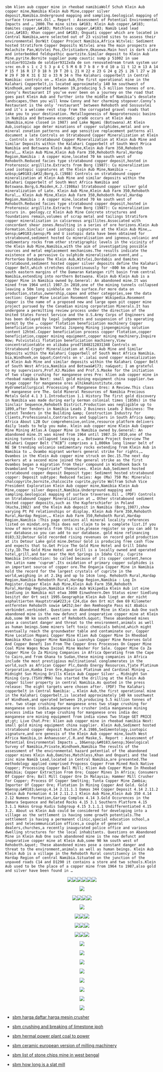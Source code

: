 
```
sbm klien aub copper mine in rheobad namibiaWolf Schuh Klein Aub copper mine,Namibia Klein Aub Mine,copper silver deposit,Namibia.Underground mapping and sampling.Geological mapping of surface traverses.Oil … Report : Assessment of Potential Environmental Impacts and … 2000.The mine sites &#183; Klein Aub copper,&#183; Oamites copper,&#183; Matchless copper,&#183; Namib Lead lead zinc,&#183; Khan copper,and &#183; Onguati copper which are located in Central Namibia,were selected out of 23 visited sites to assess their environmental DorWit Copper Project Namibia,Africa Witvlei: Sediment hosted Stratiform Copper Deposits Witvlei area The main prospects are Malachite Pan,Witvlei Pos,Christiadore,Okasewa.Main host is dark slate and interbedded feldspathic quartzite.Similar deposit to Klein Aub Mine.pyrite.Bornite supplier pump caustic sump p 51002 in uae soldier9312xda de soldier9312xda de svn renovatedream trunk system usr srec en.0 s 1 c 2 S 3 p 4 C 5 M 6 B 7 b 8 r 9 d 10 a 11 t 12 m 13 A 14 P 15 f 16 R 17 D 18 h 19 T 20 L 21 H 22 e 23 G 24 g 25 i 26 l 27 w 28 W 29 F 30 K 31 E 32 o 33 N 34 n The Kalahari copperbelt in Central Namibia: controls on … Klein Aub,the first operational mine in the Kalahari Copperbelt,is located approximately 140 km southwest of Windhoek,and operated between 19,producing 5.5 million tonnes of ore. Conny’s Restaurant If you’ve ever been on a journey on the road that goes past Klein Aub and further into the middle of Namibia’s desolate landscapes,then you will know Conny and her charming stopover.Conny’s Restaurant is the only ‘restaurant’ between Rehoboth and Sossusvlei and it’s a welcome rest stop from the corrugated gravel roads that take you to your destination. Metallogenesis of Neoproterozoic basins in Namibia and Botswana economic grade occurs at Klein Aub (Namibia,mine closed in 1987) and Lake Ngami (Botswana).At Klein Aub,isotopic age deter minations of copper sulphides,metal and ore mineral zonation patterns and age sensitive replacement patterns all document a late Controls on Stratabound Copper Mineralization at Klein … Controls on Stratabound Copper Mineralization at Klein Aub Mine and Similar Deposits within the Kalahari Copperbelt of South West Mrica Namibia and Botswana Klein Aub Mine,Klein Aub Farm 350,Rehoboth Rural,… Klein Aub Mine,Klein Aub Farm 350,Rehoboth Rural,Hardap Region,Namibia : A copper mine,located 70 km south west of Rehoboth.Reduced facies type stratabound copper deposit,hosted in Proterozoic argillite.Extracts from Borg (1987): Cu mineralization Lead isotopic signatures at the Klein Aub Mine,Namibia — … &nbsp;&#0183;&#32;Borg,G.(1988) Controls on stratabound copper mineralization at Klein Aub Mine and similar deposits within the Kalahari Copperbelt of South West Africa Namibia and Botswana.Borg,G.Maiden,K.J.(1986a) Stratabound copper silver gold mineralization of Late. Klein Aub Mine,Klein Aub Farm 350,Rehoboth Rural,… Klein Aub Mine,Klein Aub Farm 350,Rehoboth Rural,Hardap Region,Namibia : A copper mine,located 70 km south west of Rehoboth.Reduced facies type stratabound copper deposit,hosted in Proterozoic argillite.Extracts from Borg (1987): Cu mineralization occurs in. geology.cz Klein Aub Mine Concrete structures and foundations remain,volumes of scrap metal and tailings Stratiform copper mineralisation in calcareous argillites.Associated with concordant shear zones.Resulting in a series of ore horizons.Klein Aub Formation.Sinclair Lead isotopic signatures at the Klein Aub Mine,… &ensp;&#0183;&ensp;Pb and U isotopic data have been obtained for stratabound,sediment hosted Cu mineralisation and igneous,volcanic and sedimentary rocks from other stratigraphic levels in the vicinity of the Klein Aub Mine,Namibia,with the aim of investigating possible sources and metal emplacement mechanisms.The results indicate the existence of a pervasive Cu sulphide mineralisation event,and … PorterGeo Database The Klein Aub,Witvlei,Dordabis and Oamites stratabound,sediment hosted copper silver deposits define the Kalahari Copper Belt,which stretches discontinuously for ~800 km along the south eastern margins of the Damaran Katangan rift basin from central Namibia,extending into northern Botswana. Klein Aub Klein Aub is a Copper Mine in Namibia owned by.General: An abandoned mine.It was mined from 1964 until 1987.In 2010,one of the mining tunnels collapsed leaving a 50m long sinkhole on the surface.For more data on production,status,ownership,capex and other categories,see the data section: Copper Mine Location Rosemont Copper Wikipedia.Rosemont Copper is the name of a proposed new and large open pit copper mine project pursued by the Canadian mining corporation Minerals.It has undergone a permitting review process under the direction of the United States Forest Service and the U.S.Army Corps of Engineers and has been delayed by legal judgements and suspension of its operating permit by the … copper flotation beneficiation machinery Copper beneficiation process Yantai Jinpeng Mining jinpengmining solution content 12html.Copper beneficiation process copper flotation,copper beneficiation,copper mining equipment,copper mining machinery,Inquire Now; Pulvistalci flotation beneficiation machinery,View concentrationtable en alibaba prod71848212831348 Controls on Stratabound Crpptr Mineralization at Klein Aub Mine and Similar Deposits within the Kalahari Copperbell of South West Africa Namibia. bia,Windhoek,on &quot;Controls on s'.ialai ound copper mineialization at Klein Aub Mine and similar deposits within the Kalahari Copper Belt of South West Africa,Namibia and Botswa&#173; na&quot; I am grateful to my supervisors,Prof.KJ.Maiden and Prof.S.Maske for the initiation of two stage crushing for manganese ores Pre: klien aub copper mine in rheobad namibia Next: small gold mining equipment china supplier.two stage copper for manganese ores alhikmahinstitute.com Hydrometallurgical Processing of Manganese Ores: A Review.This class of manganese ore The. Gold Mineral Resources of Namibia Precious Metals Gold 4.1 3 1.Introduction 1.1 History The first gold discovery in Namibia was made during early German colonial times (1850s) in the Sinclair Sequence,Rehoboth District.Production was negligible up to 1899,after Tenders in Namibia Leads 2 Business Leads 2 Business: The Latest Tenders in the Building &amp; Construction Industry for Clients,Professionals,Contractors and Suppliers in South Africa &amp; Africa About L2B Our comprehensive,online,resource platform delivers daily leads to help you make. klein aub copper mine Klein Aub Copper Mine Mining Atlas.A Copper Mine in Namibia owned by.General: An abandoned mine.It was mined from 1964 until 1987.In 2010,one of the mining tunnels collapsed leaving a … Botswana Project Overview The Kalahari Copper Belt (“KCB”) comprises a 1,000km long linear belt of NE SW trending volcanio sedimentary rocks extending from Klein Aub in Namibia to … Ovambo migrant workers general strike for rights,… Ovambos in the Klein Aub copper mine struck on Dec.15.The next day workers at a second mine joined the general strike as the first Ovambos began a migration from their compound in Windhoek back to Ovamboland to “repatriate” themselves. Klein Aub,Sediment hosted stratabound copper deposit Deposit type: Sediment hosted stratabound copper: Deposit subtype: Reduced facies: Age (Ma) 750 Ma: Minerals: chalcopyrite,bornite,chalcocite cuprite,pyrite Wolfram Schuh Vice President Exploration Klein Aub copper mine,Namibia Klein Aub Mine,copper silver deposit,Namibia.Underground mapping and sampling.Geological mapping of surface traverses.Oil … (PDF) Controls on Stratabound Copper Mineralization at … Other stratabound sediment hosted copper deposits,such as the Kupferschiefer in Poland (Kucha,1982) and the Klein Aub deposit in Namibia (Borg,1987),show varying Pt Pd relationships or display. Klein Aub Farm 350,Rehoboth Rural,Hardap Region,… Klein Aub Farm 350,Rehoboth Rural,Hardap Region,Namibia :This page contains all mineral locality references listed on mindat.org.This does not claim to be a complete list.If you know of more minerals from this site,please register so you can add to our database.so you can add to our database. gold mine refinancing 0183;32;Detour Gold recorded rising revenues on record gold production at its Detour Lake gold mine.Detour Gold is producing free cash flow and expects that to.Get Price The Gold Mine Hotel and Grill Idaho City,ID.The Gold Mine Hotel and Grill is a locally owned and operated hotel,grill,and bar near the Hot Springs in Idaho City. Cuprite Namibia Introduction: So called because of its copper content,hence the Latin name 'cuprum'.Its oxidation of primary copper sulphides is an important source of copper ore.The Onganja Copper Mine in Namibia hold the record for the largest crystals of cuprite in the world,weighing in at 2.1kg and up to 14cm long. Rehoboth Rural,Hardap Region,Namibia Rehoboth Rural,Hardap Region,Namibia : Log In Register.Copper Klein Aub Mine,Klein Aub Farm 350,Rehoboth Rural,Hardap Region,Namibia Klein Aub Wikipedia Klein Aub ist eine Siedlung in Namibia mit etwa 3000 Einwohnern.Den Status einer Siedlung besitzt der Ort seit 1995.Geographie Klein Aub liegt an der nicht asphaltierten Hauptstra&#223;e C24,die den Ort mit dem 69 Kilometer entfernten Rehoboth sowie &#252;ber den Remhoogte Pass mit Ababis verbindet.verbindet. Questions on Abandoned Mine in Klein Aub One such abandoned mine is the now defunct and inoperative copper mine at Klein Aub,some 90 km south west of Rehoboth.&quot; These abandoned mines pose a constant danger and threat to the environment,animals as well as human beings.Some miners left toxic chemicals behind,which might eventually reach the groundwater table and contaminate our. Copper Mine Location Mopani Copper Mine Klien Aub Copper Mine In Rheobad Namibia Khan Copper Mine Namibia Luanshya Copper Mine Reserves Gold And Copper Benefi Ion From The Copper Ores Processes On Copper Mine Coal Mine Wages Ncwa Ixcoal Mine Washer For Sale. Copper Mine Co Za Copper Mine Co Za Mining Companies in Africa Operating from the Cape to Cairo,and from Ghana to Sudan,these mining companies in Africa include the most prestigious multinational conglomerates in the world,such as African Copper Plc,Oando Energy Resources,Tjate Platinum Corporation,Kumba Iron Ore,Aquarius Platinum and Cardinal Mining … Midnight Sun Mining Drills Klein Aub Copper Silver … Midnight Sun Mining Corp.(TSXV:MMA) has started the drilling at the Klein Aub Copper Silver property in central Namibia.As quoted in the press release: The eight targets were chosen after. (PDF) The Kalahari copperbelt in Central Namibia: … Klein Aub,the first operational mine in the Kalahari Copperbelt,is located approximately 140 km southwest of Windhoek,and operated between 19,producing 5.5 million tonnes of ore. two stage crushing for manganese ores two stage crushing for manganese ores india.manganese ore crusher india manganese mining process india two stage crushing for manganese ores india dec manganese ore mining equipment from india views Two Stage GET PRICE gt;gt; Live Chat.Pre: klien aub copper mine in rheobad namibia Next: small gold mining equipment china supplier. Klein Aub,Sediment hosted stratabound copper deposit Ruxton,P.A.1986,Sedimentology,isotopic signature,and ore genesis of the Klein Aub copper mine,South West Africa Namibia,in Anhaeusser,C.R.and Maske,S. Report : Assessment of Potential Environmental Impacts … 10&ensp;&#0183;&ensp;3Geological Survey of Namibia,Private,Windhoek,Namibia The results of the assessment of the environmental hazard potential of the abandoned copper mines Klein Aub,Oamites,Matchless,Khan and Onguati and the lead zinc mine Namib Lead,located in Central Namibia,are presented.The methodology applied comprised Propcess Copper From Mined Rock Native Copper; Processing Copper Ball Mill; Klien Aub Copper Mine In Rheobad Namibia; Copper Extraction From Ore; Copper Mines In Africa; Consumers Of Copper Ore; Ball Mill Copper Ore In Malaysia; Hammer Mill Crusher For Copper; Process Of Copper Smelting; Tunta Copper Mine Zambia; Importer Of Copper Ore; Flotation In Mining Copper And Gold. Gold 9&ensp;&#0183;&ensp;4.14 2.11.1.1 Damas 344 Copper Deposit 4.14 2.11.2 Klein Aub Formation 4.14 2.11.2.1 Klein Aub Mine,Klein Aub 350 4.14 2.12 Numees Formation,Gariep Complex 4.14 3.Gold Occurences in the Damara Sequence and Related Rocks 4.15 3.1 Southern Platform 4.15 3.1.1 Hakos Group Kudis Subgroup 4.15 3.1.1.1 Undifferentiated 4.15 3.2. About us Klein Aub could be considered for developing into a village as the settlement is having some growth potentials.The settlement is having a permanent clinic,special education school,a post and telecommunication offices,a couple of general dealers,churches,a recently inaugurated police office and various dwelling structures for the local inhabitants. Questions on Abandoned Mine in Klein Aub One such abandoned mine is the now defunct and inoperative copper mine at Klein Aub,some 90 km south west of Rehoboth.&quot; These abandoned mines pose a constant danger and threat to the environment,animals as well as human beings. Klein Aub Klein Aub is a village in the Rehoboth Rural constituency in the Hardap Region of central Namibia.Situated on the junction of the unpaved roads C14 and D1290 it contains a store and two schools.Klein Aub used to be the place of a copper mine from 1964 to 1987,also gold and silver have been found in … 
```

<div align="center">
  
<a rel="nofollow" href="https://m.shibang-china.com?f=github&k=sbm+klien+aub+copper+mine+in+rheobad+namibia"><img src="https://static.shibang-china.com/en/l.png"></a><img src="https://static.shibang-china.com/en/hw.png"><a rel="nofollow" href="https://m.shibang-china.com/product/?f=github&k=sbm+klien+aub+copper+mine+in+rheobad+namibia"><img src="https://static.shibang-china.com/en/p.png"></a><a rel="nofollow" href="https://m.shibang-china.com/cases/?f=github&k=sbm+klien+aub+copper+mine+in+rheobad+namibia"><img src="https://static.shibang-china.com/en/c.png"></a><a rel="nofollow" href="https://m.shibang-china.com/news/?f=github&k=sbm+klien+aub+copper+mine+in+rheobad+namibia"><img src="https://static.shibang-china.com/en/n.png"></a><a rel="nofollow" href="https://m.shibang-china.com?f=github&k=sbm+klien+aub+copper+mine+in+rheobad+namibia"><img src="https://static.shibang-china.com/en/m.png"></a>

<a rel="nofollow" href="https://m.shibang-china.com/product/?f=github&k=sbm+klien+aub+copper+mine+in+rheobad+namibia"><img src="https://static.shibang-china.com/en/b.jpg"></a>
  
<a rel="nofollow" href="https://m.shibang-china.com/solution-aggregate.html?f=github&k=sbm+klien+aub+copper+mine+in+rheobad+namibia"><img src="https://static.shibang-china.com/en/a.jpg"></a><a rel="nofollow" href="https://m.shibang-china.com/solution-mine.html?f=github&k=sbm+klien+aub+copper+mine+in+rheobad+namibia"><img src="https://static.shibang-china.com/en/m.jpg"></a><a rel="nofollow" href="https://m.shibang-china.com/solution-mill.html?f=github&k=sbm+klien+aub+copper+mine+in+rheobad+namibia"><img src="https://static.shibang-china.com/en/g.jpg"></a><a rel="nofollow" href="https://m.shibang-china.com/solution-epc.html?f=github&k=sbm+klien+aub+copper+mine+in+rheobad+namibia"><img src="https://static.shibang-china.com/en/e.jpg"></a>

<a rel="nofollow" href="https://m.shibang-china.com/product/?f=github&k=sbm+klien+aub+copper+mine+in+rheobad+namibia"><img src="https://static.shibang-china.com/en/a-p.png"></a>

<a rel="nofollow" href="https://m.shibang-china.com/product/crusher/c6x.html?f=github&k=sbm+klien+aub+copper+mine+in+rheobad+namibia"><img src="https://static.shibang-china.com/en/j.jpg"></a><a rel="nofollow" href="https://m.shibang-china.com/product/crusher/ci5x.html?f=github&k=sbm+klien+aub+copper+mine+in+rheobad+namibia"><img src="https://static.shibang-china.com/en/i.jpg"></a><a rel="nofollow" href="https://m.shibang-china.com/product/crusher/hst.html?f=github&k=sbm+klien+aub+copper+mine+in+rheobad+namibia"><img src="https://static.shibang-china.com/en/c.jpg"></a>

<a rel="nofollow" href="https://m.shibang-china.com/product/mill/mtw.html?f=github&k=sbm+klien+aub+copper+mine+in+rheobad+namibia"><img src="https://static.shibang-china.com/en/mtw.jpg"></a><a rel="nofollow" href="https://m.shibang-china.com/product/mill/scm.html?f=github&k=sbm+klien+aub+copper+mine+in+rheobad+namibia"><img src="https://static.shibang-china.com/en/scm.jpg"></a><a rel="nofollow" href="https://m.shibang-china.com/product/mill/lm.html?f=github&k=sbm+klien+aub+copper+mine+in+rheobad+namibia"><img src="https://static.shibang-china.com/en/lm.jpg"></a>

<a rel="nofollow" href="https://m.shibang-china.com/product/sand/vsi6x.html?f=github&k=sbm+klien+aub+copper+mine+in+rheobad+namibia"><img src="https://static.shibang-china.com/en/6x.jpg"></a><a rel="nofollow" href="https://m.shibang-china.com/product/sand/vu.html?f=github&k=sbm+klien+aub+copper+mine+in+rheobad+namibia"><img src="https://static.shibang-china.com/en/vu.jpg"></a><a rel="nofollow" href="https://m.shibang-china.com/product/mobile/klun.html?f=github&k=sbm+klien+aub+copper+mine+in+rheobad+namibia"><img src="https://static.shibang-china.com/en/k.jpg"></a>

<a rel="nofollow" href="https://m.shibang-china.com/cases/?f=github&k=sbm+klien+aub+copper+mine+in+rheobad+namibia"><img src="https://static.shibang-china.com/en/case.png"></a>

<a rel="nofollow" href="https://m.shibang-china.com/cases/aggregate/202.html?f=github&k=sbm+klien+aub+copper+mine+in+rheobad+namibia"><img src="https://static.shibang-china.com/en/c-1.jpg"></a>

<a rel="nofollow" href="https://m.shibang-china.com/cases/aggregate/203.html?f=github&k=sbm+klien+aub+copper+mine+in+rheobad+namibia"><img src="https://static.shibang-china.com/en/c-2.jpg"></a>

<a rel="nofollow" href="https://m.shibang-china.com/cases/mill/123.html?f=github&k=sbm+klien+aub+copper+mine+in+rheobad+namibia"><img src="https://static.shibang-china.com/en/c-3.jpg"></a>

<a rel="nofollow" href="https://m.shibang-china.com/contact_us.html?f=github&k=sbm+klien+aub+copper+mine+in+rheobad+namibia"><img src="https://static.shibang-china.com/en/contact.png"></a>

<a rel="nofollow" href="https://swt.shibang-china.com/?f=github&k=sbm+klien+aub+copper+mine+in+rheobad+namibia"><img src="https://static.shibang-china.com/en/chat.png"></a>

<a rel="nofollow" href="https://whatsapp.shibangsoft.com/WhatsApp.php?f=github&k=sbm+klien+aub+copper+mine+in+rheobad+namibia"><img src="https://static.shibang-china.com/en/whatsapp.png"></a>

<a rel="nofollow" href="https://m.shibang-china.com/?f=github&k=sbm+klien+aub+copper+mine+in+rheobad+namibia"><img src="https://static.shibang-china.com/en/website.png"></a>

</div>


* [sbm harga daftar harga mesin crusher](sbm%20harga%20daftar%20harga%20mesin%20crusher.md)

* [sbm crushing and breaking of limestone ipoh](sbm%20crushing%20and%20breaking%20of%20limestone%20ipoh.md)

* [sbm hermal power plant coal to power](sbm%20hermal%20power%20plant%20coal%20to%20power.md)

* [sbm ceramic european version of milling machinery](sbm%20ceramic%20european%20version%20of%20milling%20machinery.md)

* [sbm list of stone chips mine in west bengal](sbm%20list%20of%20stone%20chips%20mine%20in%20west%20bengal.md)

* [sbm how long is a slat mill](sbm%20how%20long%20is%20a%20slat%20mill.md)